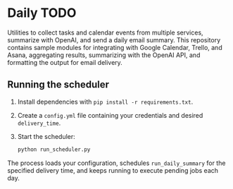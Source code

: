 # Daily TODO

Utilities to collect tasks and calendar events from multiple services, summarize
with OpenAI, and send a daily email summary. This repository contains sample
modules for integrating with Google Calendar, Trello, and Asana, aggregating
results, summarizing with the OpenAI API, and formatting the output for email
delivery.

## Running the scheduler

1. Install dependencies with `pip install -r requirements.txt`.
2. Create a `config.yml` file containing your credentials and desired
   `delivery_time`.
3. Start the scheduler:

   ```bash
   python run_scheduler.py
   ```

The process loads your configuration, schedules `run_daily_summary` for the
specified delivery time, and keeps running to execute pending jobs each day.
